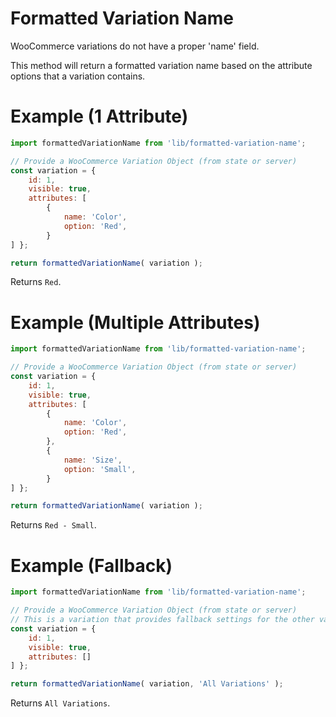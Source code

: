 # Formatted Variation Name

WooCommerce variations do not have a proper 'name' field.

This method will return a formatted variation name based on the attribute options that a variation contains.

# Example (1 Attribute)

```javascript
import formattedVariationName from 'lib/formatted-variation-name';

// Provide a WooCommerce Variation Object (from state or server)
const variation = {
	id: 1,
	visible: true,
	attributes: [
		{
			name: 'Color',
			option: 'Red',
		}
] };

return formattedVariationName( variation );
```

Returns `Red`.

# Example (Multiple Attributes)

```javascript
import formattedVariationName from 'lib/formatted-variation-name';

// Provide a WooCommerce Variation Object (from state or server)
const variation = {
	id: 1,
	visible: true,
	attributes: [
		{
			name: 'Color',
			option: 'Red',
		},
		{
			name: 'Size',
			option: 'Small',
		}
] };

return formattedVariationName( variation );
```

Returns `Red - Small`.

# Example (Fallback)

```javascript
import formattedVariationName from 'lib/formatted-variation-name';

// Provide a WooCommerce Variation Object (from state or server)
// This is a variation that provides fallback settings for the other variations.
const variation = {
	id: 1,
	visible: true,
	attributes: []
] };

return formattedVariationName( variation, 'All Variations' );
```

Returns `All Variations`.
